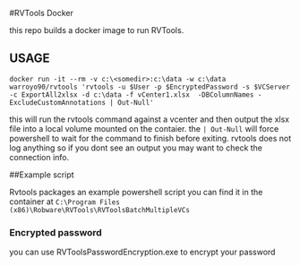 #RVTools Docker

this repo builds a docker image to run RVTools. 

## USAGE

```pwsh
docker run -it --rm -v c:\<somedir>:c:\data -w c:\data warroyo90/rvtools 'rvtools -u $User -p $EncryptedPassword -s $VCServer -c ExportAll2xlsx -d c:\data -f vCenter1.xlsx  -DBColumnNames -ExcludeCustomAnnotations | Out-Null'
```

this will run the rvtools command against a vcenter and then output the xlsx file into a local volume mounted on the contaier.  the `| Out-Null` will force powershell to wait for the command to finish before exiting. rvtools does not log anything so if you dont see an output you may want to check the connection info.

##Example script

Rvtools packages an example powershell script you can find it in the container at `C:\Program Files (x86)\Robware\RVTools\RVToolsBatchMultipleVCs`

### Encrypted password 

you can use RVToolsPasswordEncryption.exe to encrypt your password